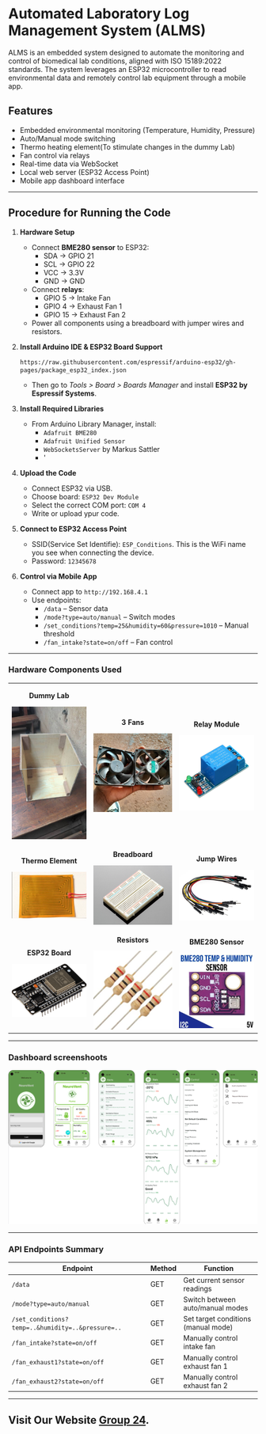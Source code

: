 # Automated Laboratory Log Management System (ALMS)


ALMS is an embedded system designed to automate the monitoring and control of biomedical lab conditions, aligned with ISO 15189:2022 standards. The system leverages an ESP32 microcontroller to read environmental data and remotely control lab equipment through a mobile app.

## Features

- Embedded environmental monitoring (Temperature, Humidity, Pressure)
- Auto/Manual mode switching
- Thermo heating element(To stimulate changes in the dummy Lab)
- Fan control via relays
- Real-time data via WebSocket
- Local web server (ESP32 Access Point)
- Mobile app dashboard interface
----


## Procedure for Running the Code

1. **Hardware Setup**
   - Connect **BME280 sensor** to ESP32:
     - SDA → GPIO 21  
     - SCL → GPIO 22  
     - VCC → 3.3V  
     - GND → GND
   - Connect **relays**:
     - GPIO 5 → Intake Fan  
     - GPIO 4 → Exhaust Fan 1  
     - GPIO 15 → Exhaust Fan 2  
   - Power all components using a breadboard with jumper wires and resistors.

2. **Install Arduino IDE & ESP32 Board Support**

     ```
     https://raw.githubusercontent.com/espressif/arduino-esp32/gh-pages/package_esp32_index.json
     ```
   - Then go to *Tools > Board > Boards Manager* and install **ESP32 by Espressif Systems**.

3. **Install Required Libraries**
   - From Arduino Library Manager, install:
     - `Adafruit BME280`
     - `Adafruit Unified Sensor`
     - `WebSocketsServer` by Markus Sattler
     - '

4. **Upload the Code**
   - Connect ESP32 via USB.
   - Choose board: `ESP32 Dev Module`  
   - Select the correct COM port: `COM 4`  
   - Write or upload ypur code.

5. **Connect to ESP32 Access Point**
   - SSID(Service Set Identifie): `ESP_Conditions`. This is the WiFi name you see when connecting the device.
   - Password: `12345678`

6. **Control via Mobile App**
   - Connect app to `http://192.168.4.1`
   - Use endpoints:
     - `/data` – Sensor data
     - `/mode?type=auto/manual` – Switch modes
     - `/set_conditions?temp=25&humidity=60&pressure=1010` – Manual threshold
     - `/fan_intake?state=on/off` – Fan control
----


### Hardware Components Used
<table>
  <tr>
    <td align="center">
      <p><strong>Dummy Lab</strong></p>
      <img src="Images/Dummy.jpg" alt="Dummy Lab" width="200"/>
    </td>
    <td align="center">
      <p><strong>3 Fans</strong></p>
      <img src="Images/Fans.jpg" alt="3Fans" width="200"/>
    </td>
    <td align="center">
      <p><strong>Relay Module</strong></p>
      <img src="Images/Relay.jpg" alt="Relays" width="200"/>
    </td>
  </tr>
  <tr>
    <td align="center">
      <p><strong>Thermo Element</strong></p>
      <img src="Images/Thermo.webp" alt="Thermo Heating Element" width="200"/>
    </td>
    <td align="center">
      <p><strong>Breadboard</strong></p>
      <img src="Images/Breadboard.jpeg" alt="Breadboard" width="200"/>
    </td>
    <td align="center">
      <p><strong>Jump Wires</strong></p>
      <img src="Images/Jump.png" alt="Jump wires" width="200"/>
    </td>
  </tr>
  <tr>
    <td align="center">
      <p><strong>ESP32 Board</strong></p>
      <img src="Images/ESP32.png" alt="ESP32" width="200"/>
    </td>
    <td align="center">
      <p><strong>Resistors</strong></p>
      <img src="Images/Resistor.jpeg" alt="Resistors" width="200"/>
    </td>
    <td align="center">
      <p><strong>BME280 Sensor</strong></p>
      <img src="Images/BME280.webp" alt="BME280 Sensor" width="200"/>
    </td>
  </tr>
</table>

----

### Dashboard screenshoots
![Dashboard](Images/Dashboard.png)

-----

### API Endpoints Summary

| Endpoint | Method | Function |
|----------|--------|----------|
| `/data` | GET | Get current sensor readings |
| `/mode?type=auto/manual` | GET | Switch between auto/manual modes |
| `/set_conditions?temp=..&humidity=..&pressure=..` | GET | Set target conditions (manual mode) |
| `/fan_intake?state=on/off` | GET | Manually control intake fan |
| `/fan_exhaust1?state=on/off` | GET | Manually control exhaust fan 1 |
| `/fan_exhaust2?state=on/off` | GET | Manually control exhaust fan 2 |

-----

## Visit Our Website [Group 24](https://katodesire63.github.io/Mini-Lab-Website/).

